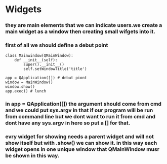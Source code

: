 # Widgets
### they are main elements that we can indicate users.we create a main widget as a window then creating small wifgets into it.

### first of all we should define a debut point

    class Mainwindow(QMainWindow):
        def __init__(self):
            super().__init__()
            self.setWindowTitle('title')

    app = QApplication([]) # debut piont
    window = MainWindow()
    window.show()
    app.exec() # lunch

### in  app = QApplication([]) the argument should come from cmd and we could put sys.argv in that if our program will be run from command line but we dont want to run it from cmd and dont have any sys.argv in here so put a [] for that.
### evry widget for showing needs a parent widget and will not show itself but with .show() we can show it. in this way each widget opens in one unique window that QMainWindow musr be shown in this way.